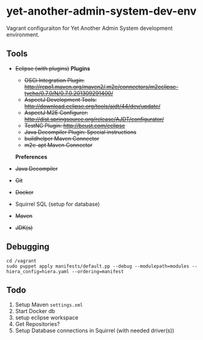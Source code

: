 # yet-another-admin-system-dev-env
Vagrant configuraiton for Yet Another Admin System development environment.

## Tools
* <del>Eclipse (with plugins)</del>
    **Plugins**
    * <del>OSGi Integration Plugin: http://repo1.maven.org/maven2/.m2e/connectors/m2eclipse-tycho/0.7.0/N/0.7.0.201309291400/</del>
    * <del>AspectJ Development Tools: http://download.eclipse.org/tools/ajdt/44/dev/update/</del>
    * <del>AspectJ M2E Configurer: http://dist.springsource.org/release/AJDT/configurator/</del>
    * <del>TestNG Plugin: http://beust.com/eclipse</del>
    * <del>Java Decompiler Plugin: Special instructions</del>
    * <del>buildhelper Maven Connector</del>
    * <del>m2e-apt Maven Connector</del>
    
    **Preferences**

* <del>Java Decompiler</del>
* <del>Git</del>
* <del>Docker</del>
* Squirrel SQL (setup for database)
* <del>Maven</del>
* <del>JDK(s)</del>


## Debugging
````
cd /vagrant
sudo puppet apply manifests/default.pp --debug --modulepath=modules --hiera_config=hiera.yaml --ordering=manifest
````

## Todo
1. Setup Maven `settings.xml`
2. Start Docker db
3. setup eclipse workspace
4. Get Repositories?
5. Setup Database connections in Squirrel (with needed driver(s))
